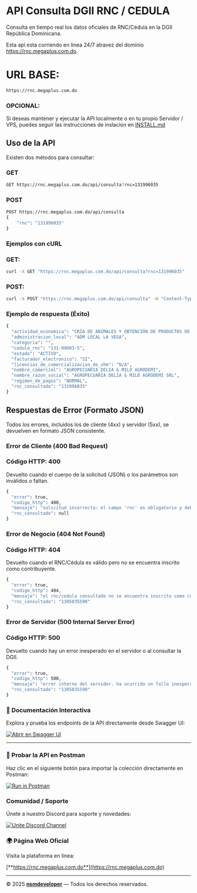 API Consulta DGII RNC / CEDULA
==============================

Consulta en tiempo real los datos oficiales de RNC/Cédula en la DGII República Dominicana.

Esta api esta corriendo en linea 24/7 atravez del dominio https://rnc.megaplus.com.do.

# URL BASE:

```bash
https://rnc.megaplus.com.do
```

### OPCIONAL: 
Si deseas mantener y ejecutar la API localmente o en tu propio Servidor / VPS, puedes seguir las instrucciones de inslacion en [INSTALL.md](https://github.com/nsmdeveloper/api_consulta_rnc_cedula_dgii/blob/master/INSTALL.md)

Uso de la API
-------------

Existen dos métodos para consultar:

### GET

```bash
GET https://rnc.megaplus.com.do/api/consulta?rnc=131996035
```

### POST

```bash
POST https://rnc.megaplus.com.do/api/consulta
{
    "rnc": "131996035"
}
```

### Ejemplos con cURL

### GET:

```bash
curl -X GET "https://rnc.megaplus.com.do/api/consulta?rnc=131996035"
```

### POST:

```bash
curl -X POST "https://rnc.megaplus.com.do/api/consulta" -H "Content-Type: application/json" -d '{"rnc": "131996035"}'
```

### Ejemplo de respuesta (Éxito)
```bash
{
  "actividad_economica": "CRÍA DE ANIMALES Y OBTENCIÓN DE PRODUCTOS DE ORIGEN ANIMAL, N.C.P. (INCL. CIERVO, CONEJO EXCEPTO PARA PELO, GATO, LOMBRIZ PÁJARO,",
  "administracion_local": "ADM LOCAL LA VEGA",
  "categoria": "",
  "cedula_rnc": "131-99603-5",
  "estado": "ACTIVO",
  "facturador_electronico": "SI",
  "licencias_de_comercializacion_de_vhm": "N/A",
  "nombre_comercial": "AGROPECUARIA DELIA & MILO AGRODEMI",
  "nombre_razon_social": "AGROPECUARIA DELIA & MILO AGRODEMI SRL",
  "regimen_de_pagos": "NORMAL",
  "rnc_consultado": "131996035"
}
```
Respuestas de Error (Formato JSON)
----------------------------------

Todos los errores, incluidos los de cliente (4xx) y servidor (5xx), se devuelven en formato JSON consistente.


### Error de Cliente (400 Bad Request)

### Código HTTP: 400

Devuelto cuando el cuerpo de la solicitud (JSON) o los parámetros son inválidos o faltan.

```bash
{
  "error": true,
  "codigo_http": 400,
  "mensaje": "solicitud incorrecta: el campo 'rnc' es obligatorio y debe tener 9 o 11 dígitos.",
  "rnc_consultado": null
}
```

### Error de Negocio (404 Not Found)

### Código HTTP: 404

Devuelto cuando el RNC/Cédula es válido pero no se encuentra inscrito como contribuyente.

```bash
{
  "error": true,
  "codigo_http": 404,
  "mensaje": "el rnc/cedula consultado no se encuentra inscrito como contribuyente.",
  "rnc_consultado": "1305035590"
}
```

### Error de Servidor (500 Internal Server Error)

### Código HTTP: 500

Devuelto cuando hay un error inesperado en el servidor o al consultar la DGII.

```bash
{
  "error": true,
  "codigo_http": 500,
  "mensaje": "error interno del servidor. ha ocurrido un fallo inesperado.",
  "rnc_consultado": "1305035590"
}
```
### 📘 Documentación Interactiva

Explora y prueba los endpoints de la API directamente desde Swagger UI:

[![Abrir en Swagger UI](https://img.shields.io/badge/Swagger%20UI-Open%20Docs-brightgreen?logo=swagger&style=for-the-badge)](https://rnc.megaplus.com.do/apidocs/)

---


### 🚀 Probar la API en Postman

Haz clic en el siguiente botón para importar la colección directamente en Postman:

[![Run in Postman](https://run.pstmn.io/button.svg)](https://app.getpostman.com/run-collection/26024289-a99cec98-c460-42f2-8535-dd40b625d465?action=collection%2Ffork&collection-url=entityId%3D26024289-a99cec98-c460-42f2-8535-dd40b625d465%26entityType%3Dcollection%26workspaceId%3D713a5e06-8546-4ea6-a9e6-5cc6a6832c66)


### Comunidad / Soporte

Únete a nuestro Discord para soporte y novedades:

[![Unite Discord Channel](https://img.shields.io/badge/Discord-Join%20Channel-5865F2?logo=discord&logoColor=white&style=for-the-badge)](https://discord.gg/dfXXM42yM3)

### 🌍 Página Web Oficial

Visita la plataforma en línea:

[**https://rnc.megaplus.com.do**](https://rnc.megaplus.com.do)

---

© 2025 **[nsmdeveloper](https://www.natiumsofts.nimo.com.do/)** — Todos los derechos reservados.


